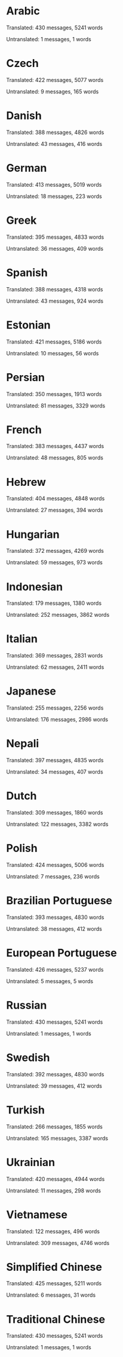 # Arabic

Translated: 430 messages, 5241 words

Untranslated: 1 messages, 1 words

# Czech

Translated: 422 messages, 5077 words

Untranslated: 9 messages, 165 words

# Danish

Translated: 388 messages, 4826 words

Untranslated: 43 messages, 416 words

# German

Translated: 413 messages, 5019 words

Untranslated: 18 messages, 223 words

# Greek

Translated: 395 messages, 4833 words

Untranslated: 36 messages, 409 words

# Spanish

Translated: 388 messages, 4318 words

Untranslated: 43 messages, 924 words

# Estonian

Translated: 421 messages, 5186 words

Untranslated: 10 messages, 56 words

# Persian

Translated: 350 messages, 1913 words

Untranslated: 81 messages, 3329 words

# French

Translated: 383 messages, 4437 words

Untranslated: 48 messages, 805 words

# Hebrew

Translated: 404 messages, 4848 words

Untranslated: 27 messages, 394 words

# Hungarian

Translated: 372 messages, 4269 words

Untranslated: 59 messages, 973 words

# Indonesian

Translated: 179 messages, 1380 words

Untranslated: 252 messages, 3862 words

# Italian

Translated: 369 messages, 2831 words

Untranslated: 62 messages, 2411 words

# Japanese

Translated: 255 messages, 2256 words

Untranslated: 176 messages, 2986 words

# Nepali

Translated: 397 messages, 4835 words

Untranslated: 34 messages, 407 words

# Dutch

Translated: 309 messages, 1860 words

Untranslated: 122 messages, 3382 words

# Polish

Translated: 424 messages, 5006 words

Untranslated: 7 messages, 236 words

# Brazilian Portuguese

Translated: 393 messages, 4830 words

Untranslated: 38 messages, 412 words

# European Portuguese

Translated: 426 messages, 5237 words

Untranslated: 5 messages, 5 words

# Russian

Translated: 430 messages, 5241 words

Untranslated: 1 messages, 1 words

# Swedish

Translated: 392 messages, 4830 words

Untranslated: 39 messages, 412 words

# Turkish

Translated: 266 messages, 1855 words

Untranslated: 165 messages, 3387 words

# Ukrainian

Translated: 420 messages, 4944 words

Untranslated: 11 messages, 298 words

# Vietnamese

Translated: 122 messages, 496 words

Untranslated: 309 messages, 4746 words

# Simplified Chinese

Translated: 425 messages, 5211 words

Untranslated: 6 messages, 31 words

# Traditional Chinese

Translated: 430 messages, 5241 words

Untranslated: 1 messages, 1 words
